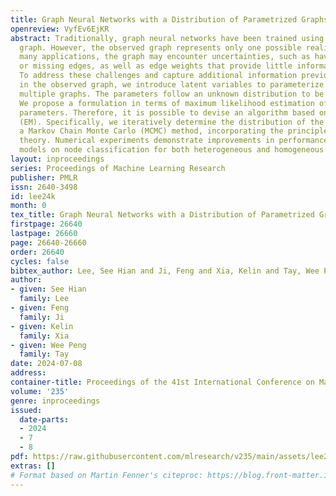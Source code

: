```yaml
---
title: Graph Neural Networks with a Distribution of Parametrized Graphs
openreview: VyfEv6EjKR
abstract: Traditionally, graph neural networks have been trained using a single observed
  graph. However, the observed graph represents only one possible realization. In
  many applications, the graph may encounter uncertainties, such as having erroneous
  or missing edges, as well as edge weights that provide little informative value.
  To address these challenges and capture additional information previously absent
  in the observed graph, we introduce latent variables to parameterize and generate
  multiple graphs. The parameters follow an unknown distribution to be estimated.
  We propose a formulation in terms of maximum likelihood estimation of the network
  parameters. Therefore, it is possible to devise an algorithm based on Expectation-Maximization
  (EM). Specifically, we iteratively determine the distribution of the graphs using
  a Markov Chain Monte Carlo (MCMC) method, incorporating the principles of PAC-Bayesian
  theory. Numerical experiments demonstrate improvements in performance against baseline
  models on node classification for both heterogeneous and homogeneous graphs.
layout: inproceedings
series: Proceedings of Machine Learning Research
publisher: PMLR
issn: 2640-3498
id: lee24k
month: 0
tex_title: Graph Neural Networks with a Distribution of Parametrized Graphs
firstpage: 26640
lastpage: 26660
page: 26640-26660
order: 26640
cycles: false
bibtex_author: Lee, See Hian and Ji, Feng and Xia, Kelin and Tay, Wee Peng
author:
- given: See Hian
  family: Lee
- given: Feng
  family: Ji
- given: Kelin
  family: Xia
- given: Wee Peng
  family: Tay
date: 2024-07-08
address:
container-title: Proceedings of the 41st International Conference on Machine Learning
volume: '235'
genre: inproceedings
issued:
  date-parts:
  - 2024
  - 7
  - 8
pdf: https://raw.githubusercontent.com/mlresearch/v235/main/assets/lee24k/lee24k.pdf
extras: []
# Format based on Martin Fenner's citeproc: https://blog.front-matter.io/posts/citeproc-yaml-for-bibliographies/
---
```

